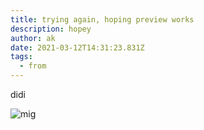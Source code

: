 ```yaml
---
title: trying again, hoping preview works
description: hopey
author: ak
date: 2021-03-12T14:31:23.831Z
tags:
  - from
---
```

didi 

![mig](/static/img/EngagementM_f_rgb.jpg "migros")